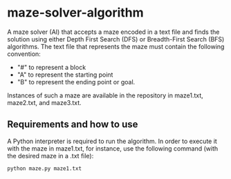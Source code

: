 # maze-solver-algorithm
A maze solver (AI) that accepts a maze encoded in a text file and finds the solution using either Depth First Search (DFS) or Breadth-First Search (BFS) algorithms. The text file that represents the maze must contain the following convention:
- "#" to represent a block
- "A" to represent the starting point
- "B" to represent the ending point or goal.

Instances of such a maze are available in the repository in maze1.txt, maze2.txt, and maze3.txt.

## Requirements and how to use
A Python interpreter is required to run the algorithm. In order to execute it with the maze in maze1.txt, for instance, use the following command (with the desired maze in a .txt file): 
```txt
python maze.py maze1.txt
```

